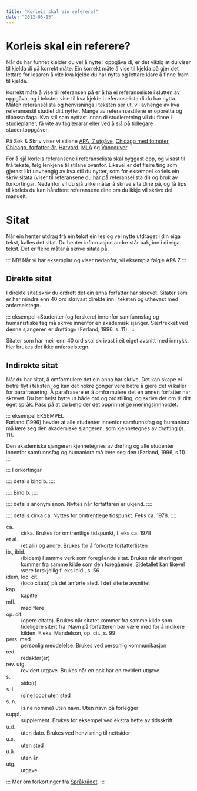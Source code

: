 ```yaml
---
title: "Korleis skal ein referere?"
date: "2012-05-15"
---
```

 # Korleis skal ein referere? 
Når du har funnet kjelder du vel å nytte i oppgåva di, er det viktig at du viser til kjelda di på korrekt måte. Ein korrekt måte å vise til kjelda på gjer det lettare for lesaren å vite kva kjelde du har nytta og lettare klare å finne fram til kjelda. 

Korrekt måte å vise til referansen på er å ha ei referanseliste i slutten av oppgåva, og i teksten vise til kva kjelde i referanselista di du har nytta. Måten referanselista og henvisninga i teksten ser ut, vil avhenge av kva referansestil studiet ditt nytter. Mange av referansestilene er oppretta og tilpassa faga. Kva stil som nyttast innan di studieretning vil du finne i studieplaner, få vite av faglærarar eller ved å sjå på tidlegare studentoppgåver. 

På Søk & Skriv viser vi stilane [APA, 7 utgåve](/referansestiler/apa-7th), [Chicago med fotnoter](/referansestiler/chicago-fotnoter), [Chicago, forfatter-år](/referansestiler/chcago-forfatter-aar), [Harvard](/referansestiler/harvard), [MLA](/referansestiler/mla) og [Vancouver](/referansestiler/vancouver).

For å sjå korleis referansene i referanselista skal byggast opp, og visast til frå tekste, følg lenkjene til stilane ovanfor. Likevel er det fleire ting som gjerast likt uavhengig av kva stil du nytter, som for eksempel korleis ein skriv sitata (viser til referansene du har på referanselista di) og bruk av forkortingar. Nedanfor vil du sjå ulike måtar å skrive sita dine på, og få tips til korleis du kan håndtere referansene dine om du ikkje vil skrive dei manuelt. 


# Sitat
Når ein henter utdrag frå ein tekst ein les og vel nytte utdraget i din eiga tekst, kalles det sitat. Du henter informasjon andre står bak, inn i di eiga tekst. Det er fleire måtar å skrive sitata på. 

:::
NB! Når vi har eksemplar og viser nedanfor, vil eksempla følgje APA 7
:::


## Direkte sitat

I direkte sitat skriv du ordrett det ein anna forfattar har skrevet. Sitater som er har mindre enn 40 ord skrivast direkte inn i teksten og uthevast med anførselstegn.

::: eksempel
«Studenter (og forskere) innenfor samfunnsfag og humanistiske fag må skrive innenfor en akademisk sjanger. Særtrekket ved denne sjangeren er drøfting» (Førland, 1996, s. 11).
:::

Sitater som har meir enn 40 ord skal skrivast i eit eiget avsnitt med innrykk. Her brukes det ikke anførselstegn. 


## Indirekte sitat

Når du har sitat, å omformulere det ein anna har skrive. Det kan skape ei betre flyt i teksten, og kan det nokre gonger vere betre å gjere det vi kaller for parafrasering. Å parafrasere er å omformulere det en annen forfatter har skrevet. Du bør helst bytte ut både ord og ordstilling, og skrive det om til ditt eget språk. Pass på at du beholder det opprinnelige [meningsinnholdet](#Meningsinnhold).

::: eksempel EKSEMPEL  
Førland (1996) hevder at alle studenter innenfor samfunnsfag og humaniora må lære seg den akademiske sjangeren, som kjennetegnes av drøfting (s. 11).

Den akademiske sjangeren kjennetegnes av drøfing og alle studenter innenfor samfunnsfag og humaniora må lære seg den (Førland, 1996, s.11).  
:::


::: Forkortingar 

:::: details bind
b. 
::::

:::: 
Bind
b. 
::::

:::: details anonym
anon. Nyttes når forfattaren er ukjend.
::::

:::: details cirka
ca. Nyttes for omtrentlege tidspunkt. Feks ca. 1978.
::::



  
  
  <dt>ca.</dt>
  <dd>cirka. Brukes for omtrentlige tidspunkt, f. eks ca. 1978</dd>
  
  <dt>et al.</dt>
  <dd>(et alii) og andre. Brukes for å forkorte forfatterlisten</dd>
  
  <dt>ib., ibid.</dt>
  <dd>(ibidem) I samme verk som foregående sitat. Brukes når siteringen kommer fra samme kilde som den foregående. Sidetallet kan likevel være forskjellig f. eks ibid., s. 56</dd>
  
  <dt>idem, loc. cit.</dt>
  <dd>(loco citato) på det anførte sted. I det siterte avsnittet</dd>
  
  <dt>kap.</dt>
  <dd>kapittel</dd>
  
  <dt>mfl.</dt>
  <dd>med flere</dd>
  
  <dt>op. cit.</dt>
  <dd>(opere citato). Brukes når sitatet kommer fra samme kilde som tideligere sitert fra. Navn på forfatteren bør være med for å indikere kilden. F.eks. Mandelson, op. cit., s. 99</dd>
  
  <dt>pers. med.</dt>
  <dd>personlig meddelelse. Brukes ved personlig kommunikasjon</dd>
  
  <dt>red.</dt>
  <dd>redaktør(er)</dd>
  
  <dt>rev. utg.</dt>
  <dd>revidert utgave. Brukes når en bok har en revidert utgave</dd>
  
  <dt>s.</dt>
  <dd>side(r)</dd>
  
  <dt>s. l.</dt>
  <dd>(sine loco) uten sted</dd>
  
  <dt>s. n.</dt>
  <dd>(sine nomine) uten navn. Uten navn på forlegger</dd>
  
  <dt>suppl.</dt>
  <dd>supplement. Brukes for eksempel ved ekstra hefte av tidsskrift</dd>
  
  <dt>u.d.</dt>
  <dd>uten dato. Brukes ved henvisning til nettsider</dd>
  
  <dt>u.s.</dt>
  <dd>uten sted</dd>
  
  <dt>u.å.</dt>
  <dd>uten år</dd>
  
  <dt>utg.</dt>
  <dd>utgave</dd>
</dl>


:::
Mer om forkortinger fra [Språkrådet](https://www.sprakradet.no/sprakhjelp/Skriveregler/Forkortinger/).
:::


